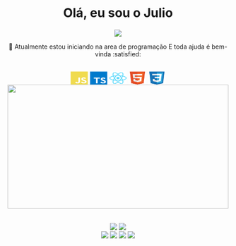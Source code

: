 
<h1 align="center">Olá, eu sou o Julio</h1>

<div align="center">
<img align="center" src="https://64.media.tumblr.com/93d14cacea219733019c23e3b3272223/tumblr_mkli1zHakJ1rnkzyto1_500.gifv"/>


<p>🌱 Atualmente estou iniciando na area de programação 
 E toda ajuda é bem-vinda
  :satisfied: </p>
  
  <div style="display: inline_block"><br>
  <img align="center" alt="" height="30" width="40" src="https://raw.githubusercontent.com/devicons/devicon/master/icons/javascript/javascript-plain.svg">
  <img align="center" alt="" height="30" width="40" src="https://raw.githubusercontent.com/devicons/devicon/master/icons/typescript/typescript-plain.svg">
  <img align="center" alt="" height="30" width="40" src="https://raw.githubusercontent.com/devicons/devicon/master/icons/react/react-original.svg">
  <img align="center" alt="" height="30" width="40" src="https://raw.githubusercontent.com/devicons/devicon/master/icons/html5/html5-original.svg">
  <img align="center" alt="" height="30" width="40" src="https://raw.githubusercontent.com/devicons/devicon/master/icons/css3/css3-original.svg">
</>
    

 <div>
<img src="https://thumbs.gfycat.com/BelatedBetterBlesbok-size_restricted.gif" width="500px" height= "281px"/>
</div>
  
   </div>
  
##
<div align="center">
<img height="180em" src="https://github-readme-stats.vercel.app/api/top-langs/?username=Julio-Cesar-Rodrigues&layout=compact"/>
<img height="180em" src="https://github-readme-stats.vercel.app/api?username=Julio-Cesar-Rodrigues"/>
 </div>
 
 <div> 
  <a href="https://www.facebook.com/julio.c.rodrigues.16" target="_blank"><img src="https://img.shields.io/badge/Facebook-1877F2?style=for-the-badge&logo=facebook&logoColor=white" target="_blank"></a>
   <a href="https://www.instagram.com/jullio_czar/" target="_blank"><img src="https://img.shields.io/badge/-Instagram-%23E4405F?style=for-the-badge&logo=instagram&logoColor=white" target="_blank"></a>
 	 <a href="https://www.linkedin.com/in/julio-cesar-rodrigues-b7a798196/" target="_blank"><img src="https://img.shields.io/badge/-LinkedIn-%230077B5?style=for-the-badge&logo=linkedin&logoColor=white" target="_blank"></a>  
  <a href = "juliocrod93@gmail.com"><img src="https://img.shields.io/badge/-Gmail-%23333?style=for-the-badge&logo=gmail&logoColor=white" target="_blank"></a>
 
</div>
